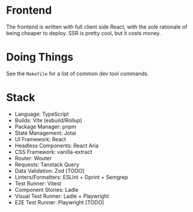 # Frontend

The frontend is written with full client side React, with the sole rationale of
being cheaper to deploy. SSR is pretty cool, but it costs money.

# Doing Things

See the `Makefile` for a list of common dev tool commands.

# Stack

- Language: TypeScript
- Builds: Vite (esbuild/Rollup)
- Package Manager: pnpm
- State Management: Jotai
- UI Framework: React
- Headless Components: React Aria
- CSS Framework: vanilla-extract
- Router: Wouter
- Requests: Tanstack Query
- Data Validation: Zod [TODO]
- Linters/Formatters: ESLint + Dprint + Semgrep
- Test Runner: Vitest
- Component Stories: Ladle
- Visual Test Runner: Ladle + Playwright
- E2E Test Runner: Playwright [TODO]
